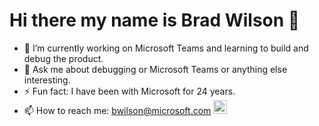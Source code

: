 # Hi there my name is Brad Wilson 👋

- 🔭 I’m currently working on Microsoft Teams and learning to build and debug the product.
- 💬 Ask me about debugging or Microsoft Teams or anything else interesting.
- ⚡ Fun fact: I have been with Microsoft for 24 years.
- 📫 How to reach me: bwilson@microsoft.com <a href="https://www.linkedin.com/in/ncbwilson" target="blank"><img src="https://content.linkedin.com/content/dam/me/brand/en-us/brand-home/logos/In-Blue-Logo.png.original.png" alt="bwilson" width="22px" /></a>
